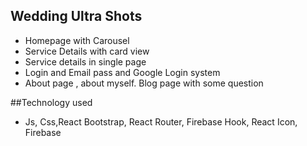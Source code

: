 ## Wedding Ultra Shots
- Homepage with Carousel
- Service Details with card view
- Service details in single page
- Login and Email pass and Google Login system
- About page , about myself. Blog page with some question

##Technology used
- Js, Css,React Bootstrap, React Router, Firebase Hook, React Icon, Firebase